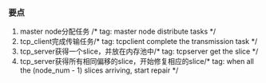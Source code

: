 ### 要点

1. master node分配任务 /* tag: master node distribute tasks */
2. tcp_client完成传输任务/* tag: tcpclient complete the transmission task */
3. tcp_server获得一个slice，并放在内存池中/* tag: tcpserver get the slice */
4. tcp_server获得所有相同偏移的slice，开始修复相应的slice/* tag: when all the (node_num - 1) slices arriving, start repair */

